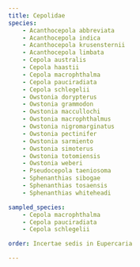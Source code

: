 ```yaml
---
title: Cepolidae
species:
    - Acanthocepola abbreviata
    - Acanthocepola indica
    - Acanthocepola krusensternii
    - Acanthocepola limbata
    - Cepola australis
    - Cepola haastii
    - Cepola macrophthalma
    - Cepola pauciradiata
    - Cepola schlegelii
    - Owstonia dorypterus
    - Owstonia grammodon
    - Owstonia maccullochi
    - Owstonia macrophthalmus
    - Owstonia nigromarginatus
    - Owstonia pectinifer
    - Owstonia sarmiento
    - Owstonia simoterus
    - Owstonia totomiensis
    - Owstonia weberi
    - Pseudocepola taeniosoma
    - Sphenanthias sibogae
    - Sphenanthias tosaensis
    - Sphenanthias whiteheadi

sampled_species:
    - Cepola macrophthalma
    - Cepola pauciradiata
    - Cepola schlegelii

order: Incertae sedis in Eupercaria

---
```


